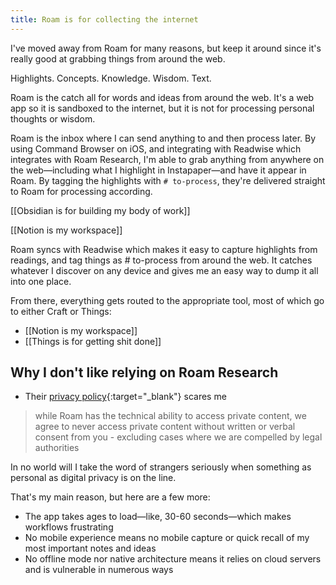 ```yaml
---
title: Roam is for collecting the internet
---
```

I've moved away from Roam for many reasons, but keep it around since it's really good at grabbing things from around the web.

Highlights. Concepts. Knowledge. Wisdom. Text.

Roam is the catch all for words and ideas from around the web. It's a web app so it is sandboxed to the internet, but it is not for processing personal thoughts or wisdom.

Roam is the inbox where I can send anything to and then process later. By using Command Browser on iOS, and integrating with Readwise which integrates with Roam Research, I'm able to grab anything from anywhere on the web—including what I highlight in Instapaper—and have it appear in Roam. By tagging the highlights with `# to-process`, they're delivered straight to Roam for processing according.

[[Obsidian is for building my body of work]]

[[Notion is my workspace]]

Roam syncs with Readwise which makes it easy to capture highlights from readings, and tag things as # to-process from around the web. It catches whatever I discover on any device and gives me an easy way to dump it all into one place.

From there, everything gets routed to the appropriate tool, most of which go to either Craft or Things:
- [[Notion is my workspace]]
- [[Things is for getting shit done]]


## Why I don't like relying on Roam Research
- Their [privacy policy](https://roamresearch.com/#/app/help/page/bnQcAUM0i){:target="_blank"} scares me
> while Roam has the technical ability to access private content, we agree to never access private content without written or verbal consent from you - excluding cases where we are compelled by legal authorities

In no world will I take the word of strangers seriously when something as personal as digital privacy is on the line.

That's my main reason, but here are a few more:
- The app takes ages to load—like, 30-60 seconds—which makes workflows frustrating
- No mobile experience means no mobile capture or quick recall of my most important notes and ideas
- No offline mode nor native architecture means it relies on cloud servers and is vulnerable in numerous ways
